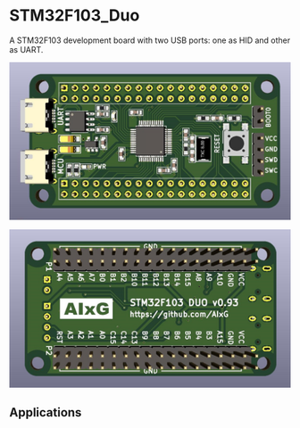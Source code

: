 # STM32F103_Duo
A STM32F103 development board with two USB ports: one as HID and other as UART.

![UART2HID](https://raw.githubusercontent.com/AIxG/STM32F103_Duo/master/images/top.jpg)

![UART2HID](https://raw.githubusercontent.com/AIxG/STM32F103_Duo/master/images/bottom.jpg)


## Applications
